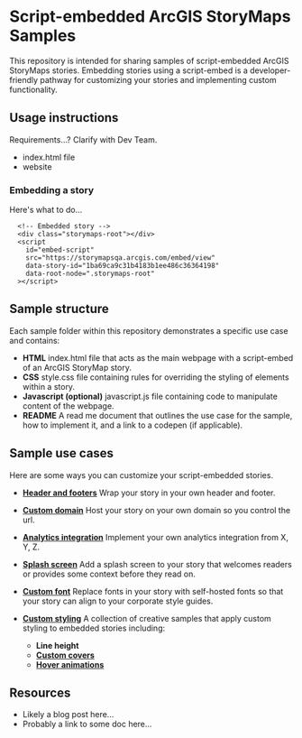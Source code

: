 # Script-embedded ArcGIS StoryMaps Samples
This repository is intended for sharing samples of script-embedded ArcGIS StoryMaps stories. Embedding stories using a script-embed is a developer-friendly pathway for customizing your stories and implementing custom functionality.

## Usage instructions
Requirements...? Clarify with Dev Team.
- index.html file
- website

### Embedding a story
Here's what to do...

```
  <!-- Embedded story -->
  <div class="storymaps-root"></div>
  <script
    id="embed-script"
    src="https://storymapsqa.arcgis.com/embed/view"
    data-story-id="1ba69ca9c31b4183b1ee486c36364198"
    data-root-node=".storymaps-root"
  ></script>
```

## Sample structure
Each sample folder within this repository demonstrates a specific use case and contains:
- **HTML** index.html file that acts as the main webpage with a script-embed of an ArcGIS StoryMap story.
- **CSS**  style.css file containing rules for overriding the styling of elements within a story.
- **Javascript (optional)** javascript.js file containing code to manipulate content of the webpage.
- **README** A read me document that outlines the use case for the sample, how to implement it, and a link to a codepen (if applicable).

## Sample use cases
Here are some ways you can customize your script-embedded stories.

- **[Header and footers]()** Wrap your story in your own header and footer.

- **[Custom domain](https://github.com/WarrenDz/agsm-story-overrides/blob/master/custom-domain/CustomDomain.md)** Host your story on your own domain so you control the url.

- **[Analytics integration](https://github.com/WarrenDz/agsm-story-overrides/blob/master/analytics/Analytics.md)** Implement your own analytics integration from X, Y, Z.

- **[Splash screen](https://github.com/WarrenDz/agsm-story-overrides/blob/master/splash-page/SplashScreen.md)** Add a splash screen to your story that welcomes readers or provides some context before they read on.

- **[Custom font](https://github.com/WarrenDz/agsm-story-overrides/blob/master/custom-font/CustomFont.md)** Replace fonts in your story with self-hosted fonts so that your story can align to your corporate style guides.

- **[Custom styling](https://github.com/WarrenDz/agsm-story-overrides/blob/master/custom-styling/CustomStyling.md)** A collection of creative samples that apply custom styling to embedded stories including:
    - **Line height**
    - **[Custom covers](https://github.com/WarrenDz/agsm-story-overrides/blob/master/custom-styling/CustomCover.md)**
    - **[Hover animations]((https://github.com/WarrenDz/agsm-story-overrides/blob/master/custom-styling/HoverAnimation.md))**

## Resources
- Likely a blog post here...
- Probably a link to some doc here...
